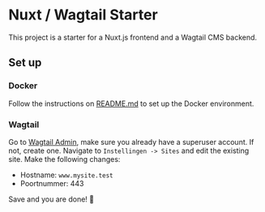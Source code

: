 # Nuxt / Wagtail Starter

This project is a starter for a Nuxt.js frontend and a Wagtail CMS backend.

## Set up

### Docker

Follow the instructions on [README.md](./docker/README.md) to set up the Docker environment.

### Wagtail

Go to [Wagtail Admin](https://www.mysite.test/wagtail-admin/), make sure you already have a superuser account. If not, create one. Navigate to `Instellingen -> Sites` and edit the existing site. Make the following changes:

- Hostname: `www.mysite.test`
- Poortnummer: 443

Save and you are done! 🚀

